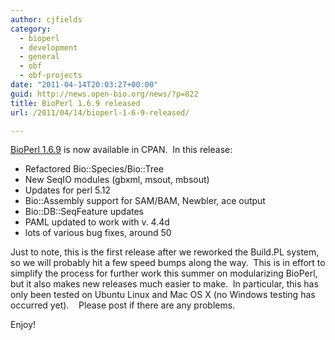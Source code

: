 ```yaml
---
author: cjfields
category:
  - bioperl
  - development
  - general
  - obf
  - obf-projects
date: "2011-04-14T20:03:27+00:00"
guid: http://news.open-bio.org/news/?p=822
title: BioPerl 1.6.9 released
url: /2011/04/14/bioperl-1-6-9-released/

---
```

[BioPerl 1.6.9](http://search.cpan.org/~cjfields/BioPerl-1.6.900/) is now available in CPAN.  In this release:

- Refactored Bio::Species/Bio::Tree
- New SeqIO modules (gbxml, msout, mbsout)
- Updates for perl 5.12
- Bio::Assembly support for SAM/BAM, Newbler, ace output
- Bio::DB::SeqFeature updates
- PAML updated to work with v. 4.4d
- lots of various bug fixes, around 50

Just to note, this is the first release after we reworked the Build.PL system, so we will probably hit a few speed bumps along the way.  This is in effort to simplify the process for further work this summer on modularizing BioPerl, but it also makes new releases much easier to make.  In particular, this has only been tested on Ubuntu Linux and Mac OS X (no Windows testing has occurred yet).    Please post if there are any problems.

Enjoy!
